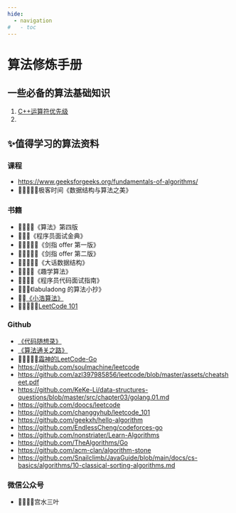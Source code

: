```yaml
---
hide:
  - navigation
#   - toc
---
```

# 算法修炼手册

## 一些必备的算法基础知识
1. [C++运算符优先级](https://blog.csdn.net/weixin_41461277/article/details/85094089)
2. 


## ✨值得学习的算法资料

### 课程
- https://www.geeksforgeeks.org/fundamentals-of-algorithms/
- 🌟🌟🌟🌟🌟极客时间《数据结构与算法之美》

### 书籍
- 🌟🌟🌟🌟《算法》第四版
- 🌟🌟🌟《程序员面试金典》
- 🌟🌟🌟🌟🌟《剑指 offer 第一版》
- 🌟🌟🌟🌟🌟《剑指 offer 第二版》
- 🌟🌟🌟🌟🌟《大话数据结构》
- 🌟🌟🌟🌟《趣学算法》
- 🌟🌟🌟🌟《程序员代码面试指南》
- 🌟🌟🌟《labuladong 的算法小抄》
- 🌟🌟[《小浩算法》](http://www.jishuchi.com/read/hello-algorithm/4878)
- 🌟🌟🌟🌟🌟[LeetCode 101](https://www.yuque.com/office/yuque/0/2024/pdf/12597624/1724682008431-392d8872-bc9f-49ec-a78c-ec1d47bbaab6.pdf?from=https%3A%2F%2Fwww.yuque.com%2Fyirufeng-trgiv%2Fdp6ky5%2Fxwi61uv64yn8kpgu)

### Github
- [《代码随想录》](https://github.com/youngyangyang04/leetcode-master)
- [《算法通关之路》](https://github.com/azl397985856/leetcode)
- 🌟🌟🌟🌟🌟[霜神的LeetCode-Go](https://github.com/halfrost/LeetCode-Go)
- https://github.com/soulmachine/leetcode
- https://github.com/azl397985856/leetcode/blob/master/assets/cheatsheet.pdf
- https://github.com/KeKe-Li/data-structures-questions/blob/master/src/chapter03/golang.01.md
- https://github.com/doocs/leetcode
- https://github.com/changgyhub/leetcode_101
- https://github.com/geekxh/hello-algorithm
- https://github.com/EndlessCheng/codeforces-go
- https://github.com/nonstriater/Learn-Algorithms
- https://github.com/TheAlgorithms/Go
- https://github.com/acm-clan/algorithm-stone
- https://github.com/Snailclimb/JavaGuide/blob/main/docs/cs-basics/algorithms/10-classical-sorting-algorithms.md

### 微信公众号
- 🌟🌟🌟🌟宫水三叶
